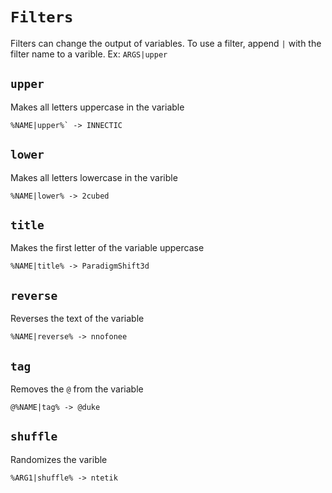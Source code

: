 # `Filters`

Filters can change the output of variables. To use a filter, append `|` with the filter name to a varible. Ex: `ARGS|upper`

## `upper`
Makes all letters uppercase in the variable

```
%NAME|upper%` -> INNECTIC
```

## `lower`
Makes all letters lowercase in the varible

```
%NAME|lower% -> 2cubed
```

## `title`
Makes the first letter of the variable uppercase
```
%NAME|title% -> ParadigmShift3d
```

## `reverse`
Reverses the text of the variable
```
%NAME|reverse% -> nnofonee
```

## `tag`
Removes the `@` from the variable

```
@%NAME|tag% -> @duke
```

## `shuffle`
Randomizes the varible

```
%ARG1|shuffle% -> ntetik 
```

